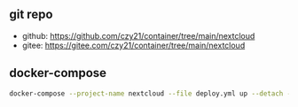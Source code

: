 ## git repo
  - github: https://github.com/czy21/container/tree/main/nextcloud
  - gitee: https://gitee.com/czy21/container/tree/main/nextcloud
## docker-compose
```bash
docker-compose --project-name nextcloud --file deploy.yml up --detach --remove-orphans
```